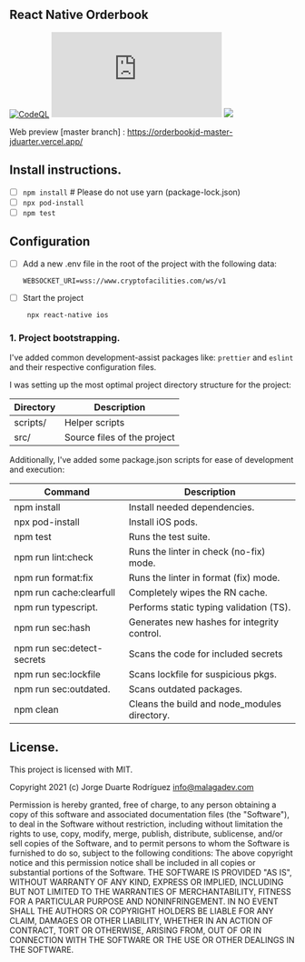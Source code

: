 ## React Native Orderbook
[![CodeQL](https://github.com/jduarter/orderbook_Jorge_2021_may25/actions/workflows/codeql-analysis.yml/badge.svg?branch=master)](https://github.com/jduarter/orderbook_Jorge_2021_may25/actions/workflows/codeql-analysis.yml)
[![type-coverage](https://img.shields.io/badge/dynamic/json.svg?label=type-coverage&prefix=%E2%89%A5&suffix=%&query=$.typeCoverage.atLeast&uri=https%3A%2F%2Fraw.githubusercontent.com%2Fjduarter%2Forderbook_Jorge_2021_may25%2Fmaster%2Fpackage.json)](https://github.com/jduarter/orderbook_Jorge_2021_may25)
<a href="https://codeclimate.com/github/jduarter/orderbook_Jorge_2021_may25/maintainability"><img src="https://api.codeclimate.com/v1/badges/b2d14de2ab2bfc28a5f6/maintainability" /></a>

Web preview [master branch] : https://orderbookjd-master-jduarter.vercel.app/

## Install instructions.

- [ ] ```npm install``` # Please do not use yarn (package-lock.json)
- [ ] ```npx pod-install```
- [ ] ```npm test```

## Configuration

- [ ] Add a new .env file in the root of the project with the following data:

    ```
    WEBSOCKET_URI=wss://www.cryptofacilities.com/ws/v1
    ```

- [ ] Start the project

   ``` npx react-native ios```

### 1. Project bootstrapping.

I've added common development-assist packages like: `prettier` and `eslint` and their respective configuration files.

I was setting up the most optimal project directory structure for the project:

| **Directory** | **Description**             |
| ------------- | --------------------------- |
| scripts/      | Helper scripts              |
| src/          | Source files of the project |

Additionally, I've added some package.json scripts for ease of development and execution:

| **Command**     | **Description**                              |
| --------------- | -------------------------------------------- |
| npm install                | Install needed dependencies.                 |
| npx pod-install            | Install iOS pods.                            |
| npm test                   | Runs the test suite.                         |
| npm run lint:check         | Runs the linter in check (no-fix) mode.      |
| npm run format:fix         | Runs the linter in format (fix) mode.        |
| npm run cache:clearfull    | Completely wipes the RN cache.               |
| npm run typescript.        | Performs static typing validation (TS).      |
| npm run sec:hash           | Generates new hashes for integrity control.  |
| npm run sec:detect-secrets | Scans the code for included secrets          | 
| npm run sec:lockfile       | Scans lockfile for suspicious pkgs.          |
| npm run sec:outdated.      | Scans outdated packages.                     |
| npm clean                  | Cleans the build and node_modules directory. |
 
## License.

This project is licensed with MIT.

Copyright 2021 (c) Jorge Duarte Rodríguez <info@malagadev.com>

Permission is hereby granted, free of charge, to any person obtaining a copy of this software and associated documentation files (the "Software"), to deal in the Software without restriction, including without limitation the rights to use, copy, modify, merge, publish, distribute, sublicense, and/or sell copies of the Software, and to permit persons to whom the Software is furnished to do so, subject to the following conditions:
The above copyright notice and this permission notice shall be included in all copies or substantial portions of the Software.
THE SOFTWARE IS PROVIDED "AS IS", WITHOUT WARRANTY OF ANY KIND, EXPRESS OR IMPLIED, INCLUDING BUT NOT LIMITED TO THE WARRANTIES OF MERCHANTABILITY, FITNESS FOR A PARTICULAR PURPOSE AND NONINFRINGEMENT. IN NO EVENT SHALL THE AUTHORS OR COPYRIGHT HOLDERS BE LIABLE FOR ANY CLAIM, DAMAGES OR OTHER LIABILITY, WHETHER IN AN ACTION OF CONTRACT, TORT OR OTHERWISE, ARISING FROM, OUT OF OR IN CONNECTION WITH THE SOFTWARE OR THE USE OR OTHER DEALINGS IN THE SOFTWARE.

